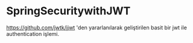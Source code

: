 # SpringSecuritywithJWT


https://github.com/jwtk/jjwt 'den yararlanılarak geliştirilen basit bir jwt ile authentication işlemi.